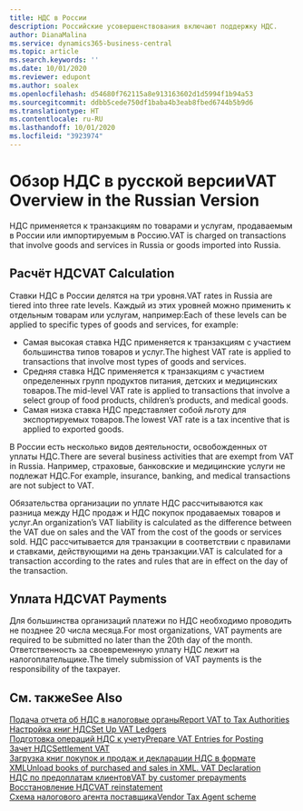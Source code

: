 ```yaml
---
title: НДС в России
description: Российские усовершенствования включают поддержку НДС.
author: DianaMalina
ms.service: dynamics365-business-central
ms.topic: article
ms.search.keywords: ''
ms.date: 10/01/2020
ms.reviewer: edupont
ms.author: soalex
ms.openlocfilehash: d54680f762115a8e913163602d1d5994f1b94a53
ms.sourcegitcommit: ddbb5cede750df1baba4b3eab8fbed6744b5b9d6
ms.translationtype: HT
ms.contentlocale: ru-RU
ms.lasthandoff: 10/01/2020
ms.locfileid: "3923974"
---
```

# <a name="vat-overview-in-the-russian-version"></a><span data-ttu-id="479f7-103">Обзор НДС в русской версии</span><span class="sxs-lookup"><span data-stu-id="479f7-103">VAT Overview in the Russian Version</span></span>

<span data-ttu-id="479f7-104">НДС применяется к транзакциям по товарами и услугам, продаваемым в России или импортируемым в Россию.</span><span class="sxs-lookup"><span data-stu-id="479f7-104">VAT is charged on transactions that involve goods and services in Russia or goods imported into Russia.</span></span>

## <a name="vat-calculation"></a><span data-ttu-id="479f7-105">Расчёт НДС</span><span class="sxs-lookup"><span data-stu-id="479f7-105">VAT Calculation</span></span>

<span data-ttu-id="479f7-106">Ставки НДС в России делятся на три уровня.</span><span class="sxs-lookup"><span data-stu-id="479f7-106">VAT rates in Russia are tiered into three rate levels.</span></span> <span data-ttu-id="479f7-107">Каждый из этих уровней можно применить к отдельным товарам или услугам, например:</span><span class="sxs-lookup"><span data-stu-id="479f7-107">Each of these levels can be applied to specific types of goods and services, for example:</span></span> 

- <span data-ttu-id="479f7-108">Самая высокая ставка НДС применяется к транзакциям с участием большинства типов товаров и услуг.</span><span class="sxs-lookup"><span data-stu-id="479f7-108">The highest VAT rate is applied to transactions that involve most types of goods and services.</span></span>
- <span data-ttu-id="479f7-109">Средняя ставка НДС применяется к транзакциям с участием определенных групп продуктов питания, детских и медицинских товаров.</span><span class="sxs-lookup"><span data-stu-id="479f7-109">The mid-level VAT rate is applied to transactions that involve a select group of food products, children’s products, and medical goods.</span></span>
- <span data-ttu-id="479f7-110">Самая низка ставка НДС представляет собой льготу для экспортируемых товаров.</span><span class="sxs-lookup"><span data-stu-id="479f7-110">The lowest VAT rate is a tax incentive that is applied to exported goods.</span></span> 

<span data-ttu-id="479f7-111">В России есть несколько видов деятельности, освобожденных от уплаты НДС.</span><span class="sxs-lookup"><span data-stu-id="479f7-111">There are several business activities that are exempt from VAT in Russia.</span></span> <span data-ttu-id="479f7-112">Например, страховые, банковские и медицинские услуги не подлежат НДС.</span><span class="sxs-lookup"><span data-stu-id="479f7-112">For example, insurance, banking, and medical transactions are not subject to VAT.</span></span> 

<span data-ttu-id="479f7-113">Обязательства организации по уплате НДС рассчитываются как разница между НДС продаж и НДС покупок продаваемых товаров и услуг.</span><span class="sxs-lookup"><span data-stu-id="479f7-113">An organization’s VAT liability is calculated as the difference between the VAT due on sales and the VAT from the cost of the goods or services sold.</span></span> <span data-ttu-id="479f7-114">НДС рассчитывается для транзакции в соответствии с правилами и ставками, действующими на день транзакции.</span><span class="sxs-lookup"><span data-stu-id="479f7-114">VAT is calculated for a transaction according to the rates and rules that are in effect on the day of the transaction.</span></span>

## <a name="vat-payments"></a><span data-ttu-id="479f7-115">Уплата НДС</span><span class="sxs-lookup"><span data-stu-id="479f7-115">VAT Payments</span></span>

<span data-ttu-id="479f7-116">Для большинства организаций платежи по НДС необходимо проводить не позднее 20 числа месяца.</span><span class="sxs-lookup"><span data-stu-id="479f7-116">For most organizations, VAT payments are required to be submitted no later than the 20th day of the month.</span></span> <span data-ttu-id="479f7-117">Ответственность за своевременную уплату НДС лежит на налогоплательщике.</span><span class="sxs-lookup"><span data-stu-id="479f7-117">The timely submission of VAT payments is the responsibility of the taxpayer.</span></span>

## <a name="see-also"></a><span data-ttu-id="479f7-118">См. также</span><span class="sxs-lookup"><span data-stu-id="479f7-118">See Also</span></span>

[<span data-ttu-id="479f7-119">Подача отчета об НДС в налоговые органы</span><span class="sxs-lookup"><span data-stu-id="479f7-119">Report VAT to Tax Authorities</span></span>](../../finance-how-report-vat.md)  
[<span data-ttu-id="479f7-120">Настройка книг НДС</span><span class="sxs-lookup"><span data-stu-id="479f7-120">Set Up VAT Ledgers</span></span>](How-to-Set-Up-VAT-Ledgers.md)  
[<span data-ttu-id="479f7-121">Подготовка операций НДС к учету</span><span class="sxs-lookup"><span data-stu-id="479f7-121">Prepare VAT Entries for Posting</span></span>](How-to-Prepare-VAT-Entries-for-Posting.md)  
[<span data-ttu-id="479f7-122">Зачет НДС</span><span class="sxs-lookup"><span data-stu-id="479f7-122">Settlement VAT</span></span>](Settlement-VAT.md)  
[<span data-ttu-id="479f7-123">Загрузка книг покупок и продаж и декларации НДС в формате XML</span><span class="sxs-lookup"><span data-stu-id="479f7-123">Unload books of purchased and sales in XML. VAT Declaration</span></span>](upload-books-purchases-sales-xml-vat-declaration.md)  
[<span data-ttu-id="479f7-124">НДС по предоплатам клиентов</span><span class="sxs-lookup"><span data-stu-id="479f7-124">VAT by customer prepayments</span></span>](VAT-by-Customer-prepayments.md)  
[<span data-ttu-id="479f7-125">Восстановление НДС</span><span class="sxs-lookup"><span data-stu-id="479f7-125">VAT reinstatement</span></span>](VAT-reinstatement.md)  
[<span data-ttu-id="479f7-126">Схема налогового агента поставщика</span><span class="sxs-lookup"><span data-stu-id="479f7-126">Vendor Tax Agent scheme</span></span>](Vendor-Tax-Agent-scheme.md)  
